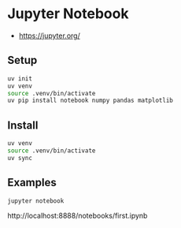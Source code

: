 # Jupyter Notebook

- https://jupyter.org/

## Setup

```sh
uv init
uv venv
source .venv/bin/activate
uv pip install notebook numpy pandas matplotlib
```

## Install

```sh
uv venv
source .venv/bin/activate
uv sync
```

## Examples

```sh
jupyter notebook
```


http://localhost:8888/notebooks/first.ipynb
